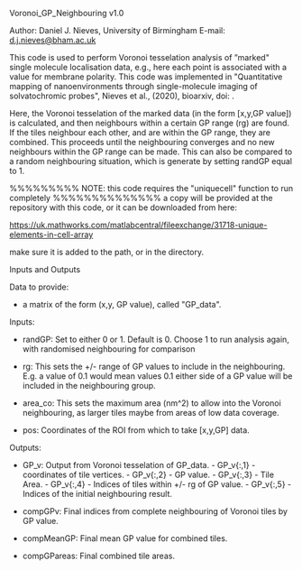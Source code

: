 Voronoi_GP_Neighbouring v1.0

Author: Daniel J. Nieves, University of Birmingham
E-mail: d.j.nieves@bham.ac.uk
 
This code is used to perform Voronoi tesselation analysis of ”marked" single molecule localisation data, e.g., here each point is associated with a value for membrane polarity. This code was implemented in "Quantitative mapping of nanoenvironments through single-molecule imaging of solvatochromic probes", Nieves et al., (2020), bioarxiv, doi: .

Here, the Voronoi tesselation of the marked data (in the form [x,y,GP value]) is calculated, and then neighbours within a certain GP range (rg) are found. If the tiles neighbour each other, and are within the GP range, they are combined. This proceeds until the neighbouring converges and no new neighbours within the GP range can be made. This can also be compared to a random neighbouring situation, which is generate by setting randGP equal to 1.
 
%%%%%%%%% NOTE: this code requires the "uniquecell" function to run completely %%%%%%%%%%%%%%
a copy will be provided at the repository with this code, or it can be downloaded from here: 

https://uk.mathworks.com/matlabcentral/fileexchange/31718-unique-elements-in-cell-array

make sure it is added to the path, or in the directory. 

Inputs and Outputs
 
Data to provide: 
- a matrix of the form (x,y, GP value), called "GP_data".
 
Inputs:
 
 - randGP:         Set to either 0 or 1. Default is 0. Choose 1 to run
                   	analysis again, with randomised neighbouring for
                   	comparison
 
 - rg:            	This sets the +/- range of GP values to include in
                   	the neighbouring. E.g. a value of 0.1 would mean values
                   	0.1 either side of a GP value will be included in the
                   	neighbouring group.
 
 - area_co:        This sets the maximum area (nm^2) to allow into the Voronoi
                   	neighbouring, as larger tiles maybe from areas of low data 
                   	coverage.
 
 - pos:            	Coordinates of the ROI from which to take [x,y,GP]
                  	data.
 
 Outputs:
 
 - GP_v:           Output from Voronoi tesselation of GP_data.
                   	- GP_v{:,1} - coordinates of tile vertices.
                  	- GP_v{:,2} - GP value.
                  	- GP_v{:,3} - Tile Area.
                  	- GP_v{:,4} - Indices of tiles within +/- rg of GP value.
                  	- GP_v{:,5} - Indices of the initial neighbouring result.
 
 - compGPv:      Final indices from complete neighbouring of Voronoi tiles by
                   	GP value.
 
 - compMeanGP:     Final mean GP value for combined tiles.
 
 - compGPareas:     Final combined tile areas.
 



